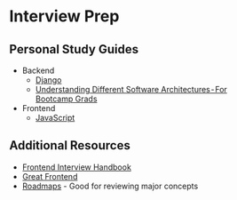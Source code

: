 # Interview Prep

## Personal Study Guides
- Backend
  - [Django](Backend/DjangoQuestions.md)
  - [Understanding Different Software Architectures - For Bootcamp Grads](Backend/ArchitectureBasics.md)
- Frontend
  - [JavaScript](Frontend/JavaScriptQuestions.md)

## Additional Resources
- [Frontend Interview Handbook](https://www.frontendinterviewhandbook.com/)
- [Great Frontend](https://www.greatfrontend.com/)
- [Roadmaps](https://roadmap.sh/roadmaps) - Good for reviewing major concepts
